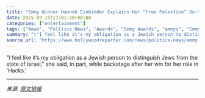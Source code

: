 ```yaml
---
title: "Emmy Winner Hannah Einbinder Explains Her “Free Palestine” On-Stage Comment"
date: 2025-09-15T17:01:58+08:00
categories: ["entertainment"]
tags: ["News", "Politics News", "Awards", "Emmy Awards", "emmys", "Emmys 2025", "Hacks", "Hannah Einbinder", "Israel-Gaza Conflict", "Javier Bardem"]
summary: "\"I feel like it’s my obligation as a Jewish person to distinguish Jews from the state of Israel,\" she said, in part, while backstage after her win for her role in 'Hacks.'"
source_url: "https://www.hollywoodreporter.com/news/politics-news/emmy-winner-hannah-einbinder-free-palestine-comment-1236371665/"
---
```


"I feel like it’s my obligation as a Jewish person to distinguish Jews from the state of Israel," she said, in part, while backstage after her win for her role in 'Hacks.'

---

*来源: [原文链接](https://www.hollywoodreporter.com/news/politics-news/emmy-winner-hannah-einbinder-free-palestine-comment-1236371665/)*
